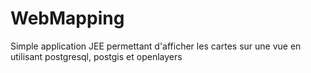 # WebMapping
Simple application JEE permettant d'afficher les cartes sur une vue en utilisant postgresql, postgis et openlayers
